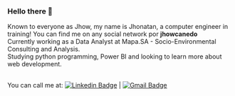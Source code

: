 ### Hello there 👋

Known to everyone as Jhow, my name is Jhonatan, a computer engineer in training! You can find me on any social network por **jhowcanedo**
<br/>Currently working as a Data Analyst at Mapa.SA - Socio-Environmental Consulting and Analysis.
<br/>Studying python programming, Power BI and looking to learn more about web development.


 <br/>You can call me at: [![Linkedin Badge](https://img.shields.io/badge/-jhowcanedo-blue?style=flat-square&logo=Linkedin&logoColor=white&link=https://www.linkedin.com/in/jhowcanedo)](https://www.linkedin.com/in/jhowcanedo) 
| 
[![Gmail Badge](https://img.shields.io/badge/-jhowcanedo@gmail.com-c14438?style=flat-square&logo=Gmail&logoColor=white&link=mailto:jhowcanedo@gmail.com)](mailto:jhowcanedo@gmail.com)

```
